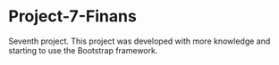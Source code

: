 # Project-7-Finans
Seventh project. This project was developed with more knowledge and starting to use the Bootstrap framework.
